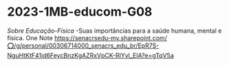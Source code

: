 # 2023-1MB-educom-G08
*Sobre Educação-Física*
-Suas importâncias para a saúde humana, mental e física.
One Note https://senacrsedu-my.sharepoint.com/⭕/g/personal/00306714000_senacrs_edu_br/EpR7S-NguHtKtF41jd6FeycBnzKgAZRxVpCK-RIYvl_ElA?e=gTqV5a

